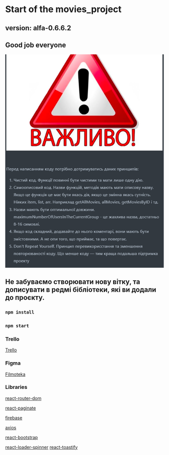 # Start of the movies_project


## version: alfa-0.6.6.2


## Good job everyone

  <img src="src/images/warning.png"/>

## Не забуваємо створювати нову вітку, та дописувати в редмі бібліотеки, які ви додали до проєкту.

### `npm install`

### `npm start`

### Trello

<a href="https://trello.com/b/H1vKSa1a/%D0%BC%D1%83%D1%87%D0%B8%D1%82%D0%B5%D0%BB%D1%8C%D0%BD%D0%BE%D1%82%D0%B5%D0%BA%D0%B0">Trello</a>

### Figma

<a href="https://www.figma.com/file/xahj7HlNeJQjRjNKaYsL5L/--Filmoteka--?type=design&node-id=5-46&mode=design&t=WIBZtrD5GtIeekJL-0">Filmoteka</a>

### Libraries

<a href="https://www.npmjs.com/package/react-router-dome">react-router-dom</a>

<a href="https://www.npmjs.com/package/react-paginate">react-paginate</a>

<a href="https://firebase.google.com/">firebase</a>

<a href="https://axios-http.com/ru/docs/intro">axios</a>

<a href="https://react-bootstrap.netlify.app/">react-bootstrap</a>

<a href="https://mhnpd.github.io/react-loader-spinner/">react-loader-spinner</a>
<a href="https://www.npmjs.com/package/react-toastify">react-toastify</a>
<a href=""></a> <a href=""></a> <a href=""></a> <a href=""></a>
